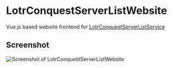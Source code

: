 # LotrConquestServerListWebsite

Vue.js based website frontend for [LotrConquestServerListService](https://github.com/Teamoh/LotrConquestServerListService)

## Screenshot

![Screenshot of LotrConquestServerListWebsite](https://i.imgur.com/LD9eGUQ.png "LotrConquestServerListWebsite")